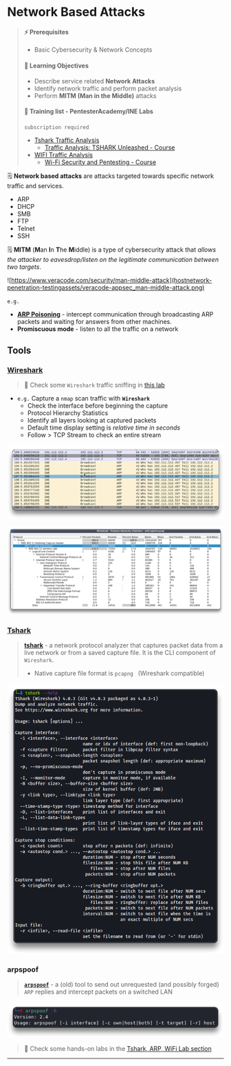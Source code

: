 # Network Based Attacks

> #### ⚡ Prerequisites
>
> * Basic Cybersecurity & Network Concepts
>
> #### 📕 Learning Objectives
>
> * Describe service related **Network Attacks**
> * Identify network traffic and perform packet analysis
> * Perform **MITM (Man in the Middle)** attacks
>
> #### 🔬 Training list - PentesterAcademy/INE Labs
>
> `subscription required`
>
> - [Tshark Traffic Analysis](https://attackdefense.com/listing?labtype=traffic-analysis&subtype=tshark-basics)
>   - [Traffic Analysis: TSHARK Unleashed - Course](https://www.pentesteracademy.com/course?id=42)
> - [WIFI Traffic Analysis](https://attackdefense.com/listing?labtype=wifi-security-basics&subtype=wifi-security-basics-traffic-analysis)
>   - [Wi-Fi Security and Pentesting - Course](https://www.pentesteracademy.com/course?id=9)

🗒️ **Network based attacks** are attacks targeted towards specific network traffic and services.

- ARP
- DHCP
- SMB
- FTP
- Telnet
- SSH

🗒️ **MITM** (**M**an **I**n **T**he **M**iddle) is a type of cybersecurity attack that *allows the attacker to eavesdrop/listen on the legitimate communication between two targets*.

![https://www.veracode.com/security/man-middle-attack](hostnetwork-penetration-testingassets/veracode-appsec_man-middle-attack.png)

`e.g.`

- [**ARP Poisoning**](https://medium.com/geekculture/understanding-arp-poisoning-mitm-attack-7b12a3b061bd) - intercept communication through broadcasting ARP packets and waiting for answers from other machines.
- **Promiscuous mode** - listen to all the traffic on a network

## Tools

### [Wireshark](https://www.kali.org/tools/wireshark/)

> 🔬 Check some `Wireshark` traffic sniffing in [this lab](../exam-preparation-labs/p.t.-prerequisites-labs/http-s-traffic-sniffing.md)

- `e.g.` Capture a `nmap` scan traffic with  **`Wireshark`**
  - Check the interface before beginning the capture
  - Protocol Hierarchy Statistics
  - Identify all layers looking at captured packets
  - Default time display setting is *relative time in seconds*
  - Follow > TCP Stream to check an entire stream

![Wireshark ARP traffic](hostnetwork-penetration-testingassets/image-20230323145133991.png)

![Wireshark Protocol Hierarchy Statistics](hostnetwork-penetration-testingassets/image-20230324133345868.png)

### [Tshark](https://tshark.dev/)

> [**tshark**](https://tshark.dev/) - a network protocol analyzer that captures packet data from a live network or from a saved capture file. It is the CLI component of `Wireshark`.
>
> - Native capture file format is `pcapng ` (Wireshark compatible)

![tshark --help](hostnetwork-penetration-testingassets/image-20230324110608951.png)

### arpspoof

> [**`arpspoof`**](https://www.kali.org/tools/dsniff/#arpspoof) - a (old) tool to send out unrequested (and possibly forged) `ARP` replies and intercept packets on a switched LAN

![arpspoof -h](hostnetwork-penetration-testingassets/image-20230324130125228.png)



> 🔬 Check some hands-on labs in the [Tshark, ARP, WiFi Lab section](2-network-attack/tshark-arp.md)
>

------

